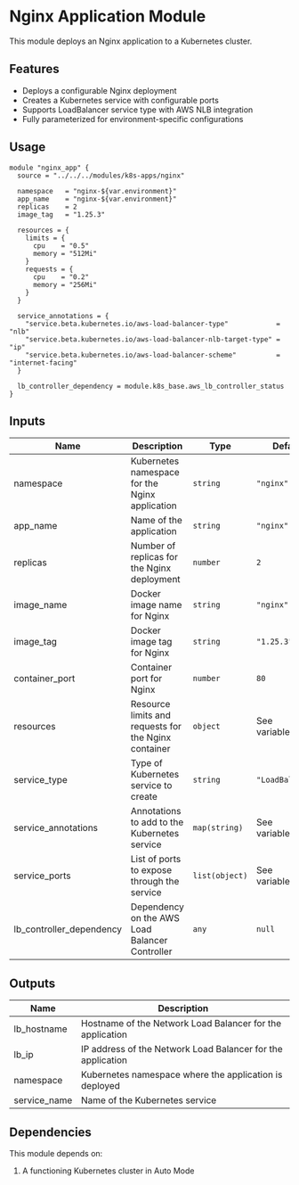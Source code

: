 # Nginx Application Module

This module deploys an Nginx application to a Kubernetes cluster.

## Features

- Deploys a configurable Nginx deployment
- Creates a Kubernetes service with configurable ports
- Supports LoadBalancer service type with AWS NLB integration
- Fully parameterized for environment-specific configurations

## Usage

```hcl
module "nginx_app" {
  source = "../../../modules/k8s-apps/nginx"

  namespace   = "nginx-${var.environment}"
  app_name    = "nginx-${var.environment}"
  replicas    = 2
  image_tag   = "1.25.3"
  
  resources = {
    limits = {
      cpu    = "0.5"
      memory = "512Mi"
    }
    requests = {
      cpu    = "0.2"
      memory = "256Mi"
    }
  }
  
  service_annotations = {
    "service.beta.kubernetes.io/aws-load-balancer-type"            = "nlb"
    "service.beta.kubernetes.io/aws-load-balancer-nlb-target-type" = "ip"
    "service.beta.kubernetes.io/aws-load-balancer-scheme"          = "internet-facing"
  }
  
  lb_controller_dependency = module.k8s_base.aws_lb_controller_status
}
```

## Inputs

| Name | Description | Type | Default | Required |
|------|-------------|------|---------|:--------:|
| namespace | Kubernetes namespace for the Nginx application | `string` | `"nginx"` | no |
| app_name | Name of the application | `string` | `"nginx"` | no |
| replicas | Number of replicas for the Nginx deployment | `number` | `2` | no |
| image_name | Docker image name for Nginx | `string` | `"nginx"` | no |
| image_tag | Docker image tag for Nginx | `string` | `"1.25.3"` | no |
| container_port | Container port for Nginx | `number` | `80` | no |
| resources | Resource limits and requests for the Nginx container | `object` | See variables.tf | no |
| service_type | Type of Kubernetes service to create | `string` | `"LoadBalancer"` | no |
| service_annotations | Annotations to add to the Kubernetes service | `map(string)` | See variables.tf | no |
| service_ports | List of ports to expose through the service | `list(object)` | See variables.tf | no |
| lb_controller_dependency | Dependency on the AWS Load Balancer Controller | `any` | `null` | no |

## Outputs

| Name | Description |
|------|-------------|
| lb_hostname | Hostname of the Network Load Balancer for the application |
| lb_ip | IP address of the Network Load Balancer for the application |
| namespace | Kubernetes namespace where the application is deployed |
| service_name | Name of the Kubernetes service |

## Dependencies

This module depends on:

1. A functioning Kubernetes cluster in Auto Mode 